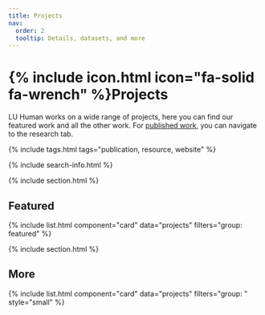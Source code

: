 ```yaml
---
title: Projects
nav:
  order: 2
  tooltip: Details, datasets, and more
---
```


# {% include icon.html icon="fa-solid fa-wrench" %}Projects

LU Human works on a wide range of projects, here you can find our featured work and all the other work. For [published work](https://leidenhuman.github.io/research/), you can navigate to the research tab.

{% include tags.html tags="publication, resource, website" %}

{% include search-info.html %}

{% include section.html %}

## Featured

{% include list.html component="card" data="projects" filters="group: featured" %}

{% include section.html %}

## More

{% include list.html component="card" data="projects" filters="group: " style="small" %}

